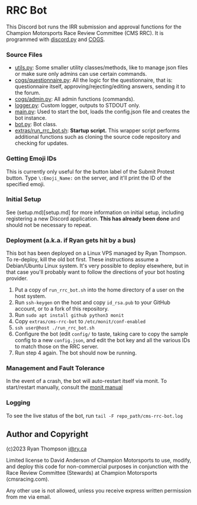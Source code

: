 # RRC Bot

This Discord bot runs the IRR submission and approval functions for the
Champion Motorsports Race Review Committee (CMS RRC). It is programmed with
[discord.py](https://discordpy.readthedocs.io/en/latest/) and
[COGS](https://discordpy.readthedocs.io/en/stable/ext/commands/cogs.html).

### Source Files

* [utils.py](utils.py): Some smaller utility classes/methods, like to manage json files or make sure only admins can use certain commands.
* [cogs/questionnaire.py](cogs/questionnaire.py): All the logic for the questionnaire, that is: questionnaire itself, approving/rejecting/editing answers, sending it to the forum.
* [cogs/admin.py](cogs/admin.py): All admin functions (commands).
* [logger.py](logger.py): Custom logger, outputs to STDOUT only.
* [main.py](main.py): Used to start the bot, loads the config.json file and creates the bot instance.
* [bot.py](bot.py): Bot class.
* [extras/run_rrc_bot.sh](extras/run_rrc_bot.sh): **Startup script.** This wrapper script performs additional functions such as cloning the source code repository and checking for updates.

### Getting Emoji IDs

This is currently only useful for the button label of the Submit Protest
button. Type `\:Emoji_Name:` on the server, and it'll print the ID of the
specified emoji.

### Initial Setup

See (setup.md)[setup.md] for more information on initial setup, including
registering a new Discord application. **This has already been done** and
should not be necessary to repeat.

### Deployment (a.k.a. if Ryan gets hit by a bus)

This bot has been deployed on a Linux VPS managed by Ryan Thompson. To
re-deploy, kill the old bot first. These instructions assume a Debian/Ubuntu
Linux system. It's very possible to deploy elsewhere, but in that case you'll
probably want to follow the directions of your bot hosting provider.

1. Put a copy of `run_rrc_bot.sh` into the home directory of a user on the host system.
2. Run `ssh-keygen` on the host and copy `id_rsa.pub` to your GitHub account, or to a fork of this repository.
2. Run `sudo apt install github python3 monit`
3. Copy `extras/cms-rrc-bot` to `/etc/monit/conf-enabled`
4. `ssh user@host ./run_rrc_bot.sh`
5. Configure the bot (edit `config/` to taste, taking care to copy the sample
   config to a new `config.json`, and edit the bot key and all the various
   IDs to match those on the RRC server.
6. Run step 4 again. The bot should now be running.

### Management and Fault Tolerance

In the event of a crash, the bot will auto-restart itself via monit. To
start/restart manually, consult the [monit
manual](https://mmonit.com/monit/documentation/monit.html)

### Logging

To see the live status of the bot, run `tail -F repo_path/cms-rrc-bot.log`

## Author and Copyright

(c)2023 Ryan Thompson <i@ry.ca>

Limited license to David Anderson of Champion Motorsports
to use, modify, and deploy this code for non-commercial
purposes in conjunction with the Race Review Committee
(Stewards) at Champion Motorsports (cmsracing.com). 

Any other use is not allowed, unless you receive express
written permission from me via email.
